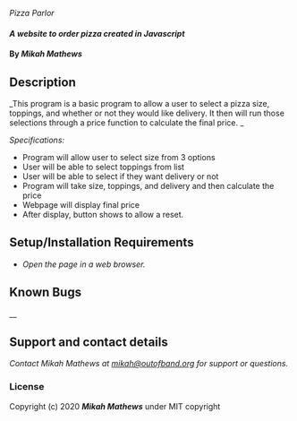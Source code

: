 _Pizza Parlor_

#### _A website to order pizza created in Javascript_

#### By _**Mikah Mathews**_

## Description

_This program is a basic program to allow a user to
select a pizza size, toppings, and whether or not they would
like delivery. It then will run those selections through
a price function to calculate the final price. _

_Specifications:_
* Program will allow user to select size from 3 options
* User will be able to select toppings from list
* User will be able to select if they want delivery or not
* Program will take size, toppings, and delivery and then 
calculate the price
* Webpage will display final price
* After display, button shows to allow a reset.



## Setup/Installation Requirements

* _Open the page in a web browser._


## Known Bugs

__

## Support and contact details

_Contact Mikah Mathews at mikah@outofband.org for support or questions._

### License

Copyright (c) 2020 **_Mikah Mathews_** under MIT copyright



